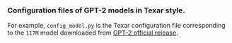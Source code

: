 ### Configuration files of GPT-2 models in Texar style.

For example, `config_model.py` is the Texar configuration file corresponding to the `117M` model downloaded from [GPT-2 official release](https://github.com/openai/gpt-2).

